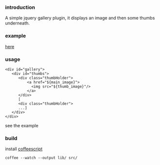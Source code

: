 ### introduction
A simple jquery gallery plugin, it displays an image and then some thumbs underneath.

### example
[here](http://ed.eustace.net/simple-gallery/example/index.html)

### usage
    <div id="gallery">
       <div id="thumbs">
          <div class="thumbHolder">
              <a href="${main_image}">
                <img src="${thumb_image}"/>
              </a>
          </div>
          [
          <div class="thumbHolder">
          ...]
       </div>
    </div>

see the example


### build
install [coffeescript](http://jashkenas.github.com/coffee-script/)

    coffee --watch --output lib/ src/
    